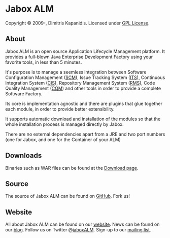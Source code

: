 Jabox ALM
==========
Copyright &copy; 2009-, Dimitris Kapanidis. Licensed under [GPL License].

About
-----
Jabox ALM is an open source Application Lifecycle Management platform. It provides a full-blown Java Enterprise Development Factory using your favorite tools, in less than 5 minutes.

It's purpose is to manage a seemless integration between Software Configuration Management ([SCM]), Issue Tracking System ([ITS]), Continuous Integration System ([CIS]), Repository Management System ([RMS]), Code Quality Management ([CQM]) and other tools in order to provide a complete Software Factory.

Its core is implementation agnostic and there are plugins that glue together each module, in order to provide better extensibility.

It supports automatic download and installation of the modules so that the whole installation process is managed directly by Jabox.

There are no external dependencies apart from a JRE and two port numbers (one for Jabox, and one for the Container of your ALM)

Downloads
---------
Binaries such as WAR files can be found at the [Download page].

Source
------
The source of Jabox ALM can be found on [GitHub]. Fork us!

Website
----------------
All about Jabox ALM can be found on our [website].
News can be found on our [blog].
Follow us on Twitter @[jaboxALM].
Sign-up to our [mailing list].

[GPL License]: https://github.com/jabox/jabox/raw/master/LICENSE.txt
[Download page]: http://redmine.jabox.org/projects/jabox/wiki/Download
[GitHub]: https://github.com/jabox/jabox
[website]: http://www.jabox.org/
[blog]: http://jabox.tumblr.com/
[mailing list]: http://groups.google.com/group/users-jabox/topics
[jaboxALM]: http://twitter.com/jaboxALM
[SCM]: http://redmine.jabox.org/projects/jabox/wiki/Software_Configuration_Management
[ITS]: http://redmine.jabox.org/projects/jabox/wiki/Issue_Tracking_System
[CIS]: http://redmine.jabox.org/projects/jabox/wiki/Continuous_Integration_System
[RMS]: http://redmine.jabox.org/projects/jabox/wiki/Repository_Management_System
[CQM]: http://redmine.jabox.org/projects/jabox/wiki/Code_Quality_Management
